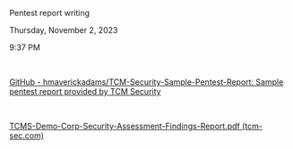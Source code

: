 Pentest report writing

Thursday, November 2, 2023

9:37 PM

 

[GitHub - hmaverickadams/TCM-Security-Sample-Pentest-Report: Sample pentest report provided by TCM Security](https://github.com/hmaverickadams/TCM-Security-Sample-Pentest-Report)

 

[TCMS-Demo-Corp-Security-Assessment-Findings-Report.pdf (tcm-sec.com)](https://tcm-sec.com/wp-content/uploads/2021/10/TCMS-Demo-Corp-Security-Assessment-Findings-Report.pdf)
